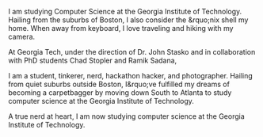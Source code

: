 I am studying Computer Science at the Georgia Institute of Technology.
Hailing from the suburbs of Boston, I also consider the &rquo;nix shell my home.
When away from keyboard, I love traveling and hiking with my camera.

At Georgia Tech, under the direction of Dr. John Stasko and in collaboration
with PhD students Chad Stopler and Ramik Sadana,

I am a student, tinkerer, nerd, hackathon hacker, and photographer. Hailing from
quiet suburbs outside Boston, I&rquo;ve fulfilled my dreams of becoming a
carpetbagger by moving down South to Atlanta to study computer science at
the Georgia Institute of Technology.

A true nerd at heart, I am now studying computer science at the
Georgia Institute of Technology.
